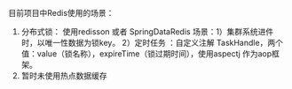 目前项目中Redis使用的场景：
1. 分布式锁：
  使用redisson 或者 SpringDataRedis
  场景：1）集群系统进件时，以唯一性数据为锁key。
             2）定时任务  ：自定义注解 TaskHandle，两个值：value（锁名称），expireTime（锁过期时间），使用aspectj 作为aop框架。
2. 暂时未使用热点数据缓存

